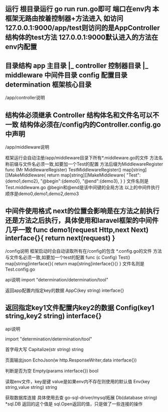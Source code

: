 运行
根目录运行 go run run.go即可
端口在env内
本框架无路由按着控制器+方法进入
如访问127.0.0.1:9000/app/test则访问的是AppController结构体的test方法
127.0.0.1:9000默认进入的方法在env内配置
-----------------------------------------------------
目录结构
app 	主目录
	|_ controller 控制器目录
	|_ middleware 中间件目录
config  配置目录
determination 框架核心目录
-----------------------------------------------------
/app/controller说明

结构体必须继承 Controller
结构体名和文件名可以不一致
结构体必须在/config内的Controller.config.go中声明
-----------------------------------------------------
/app/middleware说明

框架运行会自动注册/app/middleware目录下所有\*.middleware.go的文件
方法名称前缀与文件名必须一致,如要加一个Test的配置 方法后缀为MiddlewareRegister
func (Mr MiddlewareRegister) TestMiddlewareRegister() map[string][]MakeMiddleware{
	return map[string][]MakeMiddleware{
		"Test":{demo1,demo2},
		"@begin":{demo0},
		"@end":{demo3},
	}
}
文件名则是Test.middleware.go
@begin和@end是该中间键的全局方法
以上的中间件执行顺序是demo0,demo1,demo2,demo3

中间件使用格式
next的位置会影响是在方法之前执行还是方法之后执行，具体使用和laravel框架的中间件几乎一致
func demo1(request Http,next Next) interface{}{
	return next(request)
}
-----------------------------------------------------
/config说明
框架启动时会自动读取所有在/config的包含 \*.config.go的文件
方法与文件名必须一致,如要加一个test的配置
func (c Config) Test() map[string]interface{}{
	return map[string]interface{}{}
}
文件名则是Test.config.go

api说明
import "determination/determination/tool"

返回app配置内指定key的数据
AppC(key string) interface{}

返回指定key1文件配置内key2的数据
Config(key1 string,key2 string) interface{}
-----------------------------------------------------
api说明

import "determination/determination/tool"

首字母大写
Capitalize(str string) string 

页面输出json
EchoJson(w http.ResponseWriter,data interface{})

判断是否为空
Empty(params interface{}) bool

读取env文件，key是键 value是如果env内不存在则使用的默认值
Env(key string,value string) string

获取数据库连接 具体使用去查 go-sql-driver/mysql拓展
Db(database string) *sql.DB  返回的这个值是 sql.Open返回的值，只是做了一些连接的操作